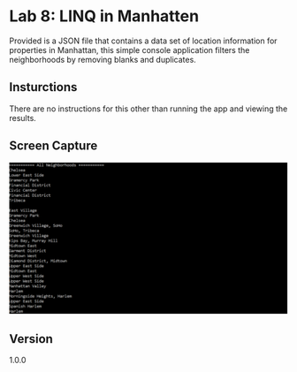 # Lab 8: LINQ in Manhatten
Provided is a JSON file that contains a data set of location information for properties in Manhattan, this simple console application filters the neighborhoods by removing blanks and duplicates.

## Insturctions
There are no instructions for this other than running the app and viewing the results.

## Screen Capture
![White Board](https://github.com/chillbnel/Lab08-LINQinManhatten/blob/master/ScreenShot.png)

## Version
1.0.0
